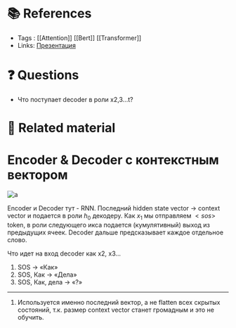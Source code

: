 # 📚 References 
- Tags :  [[Attention]] [[Bert]] [[Transformer]]
- Links: [Презентация](https://github.com/veidlink/ds-phase-2/blob/master/slides/attend&transform.pdf)

# ❓ Questions
- Что поступает decoder в роли x2,3...t?

# 🔗 Related material

# Encoder & Decoder с контекстным вектором
![a](25.png)

Encoder и Decoder тут - RNN. Последний hidden state vector -> context vector  и подается в роли $h_{0}$ декодеру. Как $x_{1}$ мы отправляем $<sos>$ token, в роли следующего икса подается (кумулятивный) выход из предыдущих ячеек. Decoder дальше предсказывает каждое отдельное слово.

Что идет на вход decoder как x2, x3...
1. SOS → «Как»
2. SOS, Как → «Дела»
3. SOS, Как, дела → «?»

---
1. Используется именно последний вектор, а не flatten всех скрытых состояний, т.к. размер context vector станет громадным и это не обучить.